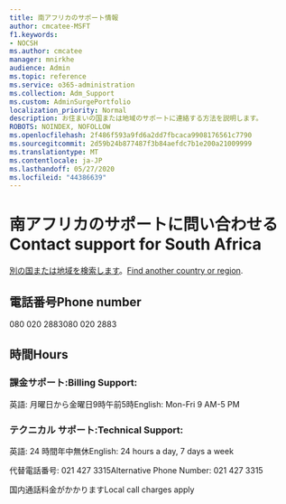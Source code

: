 ```yaml
---
title: 南アフリカのサポート情報
author: cmcatee-MSFT
f1.keywords:
- NOCSH
ms.author: cmcatee
manager: mnirkhe
audience: Admin
ms.topic: reference
ms.service: o365-administration
ms.collection: Adm_Support
ms.custom: AdminSurgePortfolio
localization_priority: Normal
description: お住まいの国または地域のサポートに連絡する方法を説明します。
ROBOTS: NOINDEX, NOFOLLOW
ms.openlocfilehash: 2f486f593a9fd6a2dd7fbcaca9908176561c7790
ms.sourcegitcommit: 2d59b24b877487f3b84aefdc7b1e200a21009999
ms.translationtype: MT
ms.contentlocale: ja-JP
ms.lasthandoff: 05/27/2020
ms.locfileid: "44386639"
---
```

# <a name="contact-support-for-south-africa"></a><span data-ttu-id="f6466-103">南アフリカのサポートに問い合わせる</span><span class="sxs-lookup"><span data-stu-id="f6466-103">Contact support for South Africa</span></span>

<span data-ttu-id="f6466-104">[別の国または地域を検索します](../contact-support-for-business-products.md)。</span><span class="sxs-lookup"><span data-stu-id="f6466-104">[Find another country or region](../contact-support-for-business-products.md).</span></span>

## <a name="phone-number"></a><span data-ttu-id="f6466-105">電話番号</span><span class="sxs-lookup"><span data-stu-id="f6466-105">Phone number</span></span>
<span data-ttu-id="f6466-106">080 020 2883</span><span class="sxs-lookup"><span data-stu-id="f6466-106">080 020 2883</span></span>

## <a name="hours"></a><span data-ttu-id="f6466-107">時間</span><span class="sxs-lookup"><span data-stu-id="f6466-107">Hours</span></span>
### <a name="billing-support"></a><span data-ttu-id="f6466-108">課金サポート:</span><span class="sxs-lookup"><span data-stu-id="f6466-108">Billing Support:</span></span>

<span data-ttu-id="f6466-109">英語: 月曜日から金曜日9時午前5時</span><span class="sxs-lookup"><span data-stu-id="f6466-109">English: Mon-Fri 9 AM-5 PM</span></span>

### <a name="technical-support"></a><span data-ttu-id="f6466-110">テクニカル サポート:</span><span class="sxs-lookup"><span data-stu-id="f6466-110">Technical Support:</span></span>

<span data-ttu-id="f6466-111">英語: 24 時間年中無休</span><span class="sxs-lookup"><span data-stu-id="f6466-111">English: 24 hours a day, 7 days a week</span></span>

<span data-ttu-id="f6466-112">代替電話番号: 021 427 3315</span><span class="sxs-lookup"><span data-stu-id="f6466-112">Alternative Phone Number: 021 427 3315</span></span>

<span data-ttu-id="f6466-113">国内通話料金がかかります</span><span class="sxs-lookup"><span data-stu-id="f6466-113">Local call charges apply</span></span>
